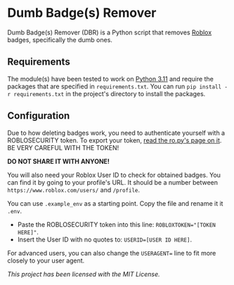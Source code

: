 # Dumb Badge(s) Remover
Dumb Badge(s) Remover (DBR) is a Python script that removes [Roblox](https://www.roblox.com) badges, specifically the dumb ones.

## Requirements
The module(s) have been tested to work on [Python 3.11](https://www.python.org/downloads/) and require the packages that are specified in `requirements.txt`.
You can run `pip install -r requirements.txt` in the project's directory to install the packages.

## Configuration
Due to how deleting badges work, you need to authenticate yourself with a ROBLOSECURITY token. To export your token, [read the ro.py's page on it](https://ro.py.jmk.gg/dev/roblosecurity/). BE VERY CAREFUL WITH THE TOKEN!

**DO NOT SHARE IT WITH ANYONE!**

You will also need your Roblox User ID to check for obtained badges. You can find it by going to your profile's URL. It should be a number between `https://www.roblox.com/users/` and `/profile`.

You can use `.example_env` as a starting point. Copy the file and rename it it `.env`.

- Paste the ROBLOSECURITY token into this line: `ROBLOXTOKEN="[TOKEN HERE]"`.
- Insert the User ID with no quotes to: `USERID=[USER ID HERE]`.

For advanced users, you can also change the `USERAGENT=` line to fit more closely to your user agent.

*This project has been licensed with the MIT License.*